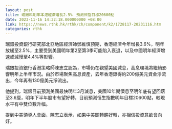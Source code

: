 ```yaml
---
layout: post
title: 瑞銀料明年本港經濟增長2.5%　預測恒指目標20600點
date: 2023-11-16 14:32:18.000000000 +08:00
link: https://news.rthk.hk/rthk/ch/component/k2/1728117-20231116.htm
categories: rthk
---
```


瑞銀投資銀行研究部北亞地區經濟師鄧維慎預期，香港經濟今年增長3.6%，明年放緩至2.5%，主要受到美國明年第2至第3季可能陷入衰退，以及中國明年經濟增速或減慢至4.4%等影響。

瑞銀投資銀行香港策略師陳志立認為，市場仍在觀望美國減息，高息環境將繼續影響明年上半年市況。由於市場聚焦高息資產，去年香港錄得約200億美元資金淨流出，今年再有130億美元淨流出。

他提到，瑞銀目前預測美國最快明年3月減息，美國10年期債息至明年底有望回落至3.6厘，明年下半年股市有望好轉，目前預測恒生指數明年目標20600點，較現水平有中雙位數升幅。

提到中美領導人會面，陳志立表示，如果中美關轉趨好轉，亦相信投資意欲會向好。
